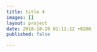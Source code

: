 ```yaml
---
title: title 4
images: []
layout: project
date: 2018-10-20 01:11:12 +0200
published: false

---
```

